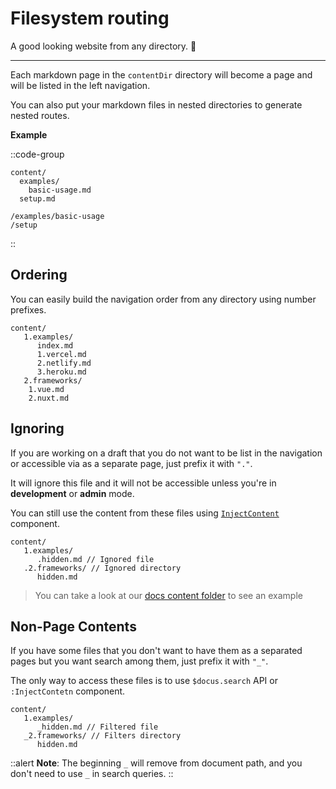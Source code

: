 # Filesystem routing

A good looking website from any directory. 🔮

---

Each markdown page in the `contentDir` directory will become a page and will be listed in the left navigation.

You can also put your markdown files in nested directories to generate nested routes.

**Example**

::code-group

``` [Directory structure]
content/
  examples/
    basic-usage.md
  setup.md
```

``` [Generated routes]
/examples/basic-usage
/setup
```

::

## Ordering

You can easily build the navigation order from any directory using number prefixes.

```
content/
   1.examples/
      index.md
      1.vercel.md
      2.netlify.md
      3.heroku.md
   2.frameworks/
    1.vue.md
    2.nuxt.md 
```

## Ignoring

If you are working on a draft that you do not want to be list in the navigation or accessible via as a separate page, just prefix it with `"."`.

It will ignore this file and it will not be accessible unless you're in **development** or **admin** mode.

You can still use the content from these files using [`InjectContent`](/theme/components#inject-content) component.

```
content/
   1.examples/ 
      .hidden.md // Ignored file
   .2.frameworks/ // Ignored directory
      hidden.md
```

> You can take a look at our [docs content folder](https://github.com/nuxt/content/tree/dev/docs/content/en) to see an example


## Non-Page Contents

If you have some files that you don't want to have them as a separated pages but you want search among them, just prefix it with `"_"`.

The only way to access these files is to use `$docus.search` API or `:InjectContetn` component.

```
content/
   1.examples/ 
      _hidden.md // Filtered file
   _2.frameworks/ // Filters directory
      hidden.md
```

::alert
**Note**: The beginning `_` will remove from document path, and you don't need to use `_` in search queries.
::
